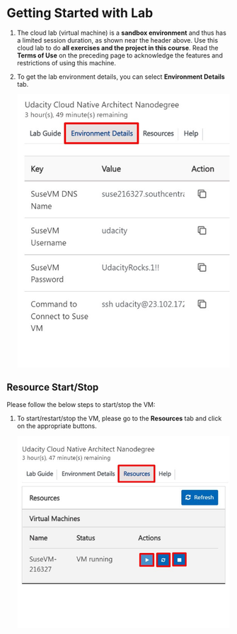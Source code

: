 # Getting Started with Lab

1. The cloud lab (virtual machine) is a **sandbox environment** and thus has a limited session duration, as shown near the header above. Use this cloud lab to do **all exercises and the project in this course**. Read the **Terms of Use** on the preceding page to acknowledge the features and restrictions of using this machine.


2. To get the lab environment details, you can select **Environment Details** tab. 

   ![](images/env-details.jpg "Lab Environment details")
 

## Resource Start/Stop

Please follow the below steps to start/stop the VM: 

1. To start/restart/stop the VM, please go to the **Resources** tab and click on the appropriate buttons.

   ![](images/reosurces-tab.jpg "Resources tab")
   

